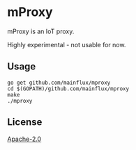 # mProxy
mProxy is an IoT proxy.

Highly experimental - not usable for now.

## Usage
```
go get github.com/mainflux/mproxy
cd $(GOPATH)/github.com/mainflux/mproxy
make
./mproxy
```

## License
[Apache-2.0](LICENSE)